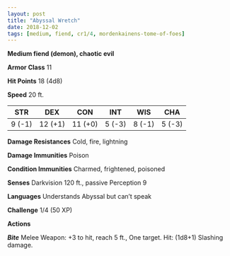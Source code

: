 ```yaml
---
layout: post
title: "Abyssal Wretch"
date: 2018-12-02
tags: [medium, fiend, cr1/4, mordenkainens-tome-of-foes]
---
```


**Medium fiend (demon), chaotic evil**

**Armor Class** 11

**Hit Points** 18 (4d8)

**Speed** 20 ft.

|   STR   |   DEX   |   CON   |   INT   |   WIS   |   CHA   |
|:-----:|:-----:|:-----:|:-----:|:-----:|:-----:|
| 9 (-1) | 12 (+1) | 11 (+0) | 5 (-3) | 8 (-1) | 5 (-3) |

**Damage Resistances** Cold, fire, lightning

**Damage Immunities** Poison

**Condition Immunities** Charmed, frightened, poisoned

**Senses** Darkvision 120 ft., passive Perception 9

**Languages** Understands Abyssal but can’t speak

**Challenge** 1/4 (50 XP)


**Actions**

***Bite*** Melee Weapon: +3 to hit, reach 5 ft., One target. Hit: (1d8+1) Slashing damage.
